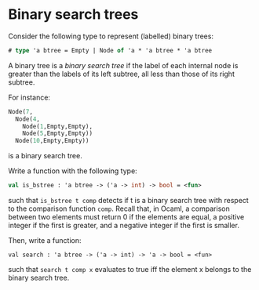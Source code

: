 # Binary search trees

Consider the following type to represent (labelled) binary trees:
```ocaml
# type 'a btree = Empty | Node of 'a * 'a btree * 'a btree
```

A binary tree is a *binary search tree* if the label of each internal node
is greater than the labels of its left subtree, all less than those
of its right subtree.

For instance:
```ocaml
Node(7,
  Node(4,
    Node(1,Empty,Empty),
    Node(5,Empty,Empty))
  Node(10,Empty,Empty))
```
is a binary search tree.

Write a function with the following type:
```ocaml
val is_bstree : 'a btree -> ('a -> int) -> bool = <fun>
```
such that `is_bstree t comp` detects if t is a binary search tree
with respect to the comparison function `comp`.
Recall that, in Ocaml, a comparison between two elements
must return 0 if the elements are equal, a positive integer
if the first is greater, and a negative integer if the first is smaller.

Then, write a function:
```
val search : 'a btree -> ('a -> int) -> 'a -> bool = <fun>
```
such that `search t comp x` evaluates to true iff the element x belongs
to the binary search tree.
